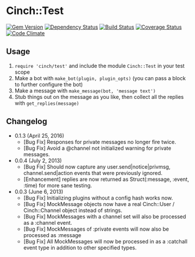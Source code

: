 # Cinch::Test

[![Gem Version](https://badge.fury.io/rb/cinch-test.png)](http://badge.fury.io/rb/cinch-test)
[![Dependency Status](https://gemnasium.com/bhaberer/cinch-test.png)](https://gemnasium.com/bhaberer/cinch-test)
[![Build Status](https://travis-ci.org/bhaberer/cinch-test.png?branch=master)](https://travis-ci.org/bhaberer/cinch-test)
[![Coverage Status](https://coveralls.io/repos/bhaberer/cinch-test/badge.png?branch=master)](https://coveralls.io/r/bhaberer/cinch-test?branch=master)
[![Code Climate](https://codeclimate.com/github/bhaberer/cinch-test.png)](https://codeclimate.com/github/bhaberer/cinch-test)

## Usage

1. `require 'cinch/test'` and include the module `Cinch::Test` in your test scope
2. Make a bot with `make_bot(plugin, plugin_opts)` (you can pass a block to further configure the bot)
3. Make a message with `make_message(bot, 'message text')`
4. Stub things out on the message as you like, then collect all the replies
   with `get_replies(message)`

## Changelog
* 0.1.3 (April 25, 2016)
    * [Bug Fix] Responses for private messages no longer fire twice.
    * [Bug Fix] Avoid a @channel not initialized warning for private messages.
* 0.0.4 (July 2, 2013)
    * [Bug Fix] Should now capture any user.send|notice|privmsg, channel.send|action events that
        were previously ignored.
    * [Enhancement] replies are now returned as Struct(:message, :event, :time) for more 
        sane testing.
* 0.0.3 (June 6, 2013)
    * [Bug Fix] Initializing plugins without a config hash works now.
    * [Bug Fix] MockMessage objects now have a real Cinch::User / Cinch::Channel object
        instead of strings.
    * [Bug Fix] MockMessages with a channel set will also be processed as a :channel event.
    * [Bug Fix] MockMessages of :private events will now also be processed as :message
    * [Bug Fix] All MockMessages will now be processed in as a :catchall event type in
        addition to other specified types.
